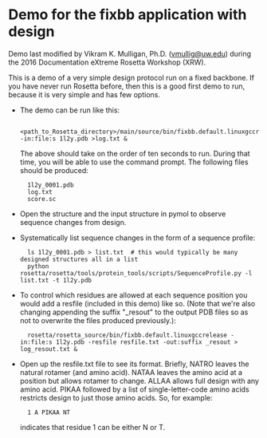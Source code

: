 # Demo for the fixbb application with design
Demo last modified by Vikram K. Mulligan, Ph.D. (vmullig@uw.edu) during the 2016 Documentation eXtreme Rosetta Workshop (XRW).

This is a demo of a very simple design protocol run on a fixed backbone. If you
have never run Rosetta before, then this is a good first demo to run, because it
is very simple and has few options.

* The demo can be run like this:

        <path_to_Rosetta_directory>/main/source/bin/fixbb.default.linuxgccrelease -in:file:s 1l2y.pdb >log.txt &

  The above should take on the order of ten seconds to run.  During that time, you will be able to use the command prompt.  The following files should be produced:

        1l2y_0001.pdb
        log.txt
        score.sc

* Open the structure and the input structure in pymol to observe sequence 
  changes from design.

* Systematically list sequence changes in the form of a sequence profile:

        ls 1l2y_0001.pdb > list.txt  # this would typically be many designed structures all in a list
        python rosetta/rosetta/tools/protein_tools/scripts/SequenceProfile.py -l list.txt -t 1l2y.pdb

* To control which residues are allowed at each sequence position you would add 
  a resfile (included in this demo) like so.  (Note that we're also changing appending
  the suffix "_resout" to the output PDB files so as not to overwrite the files produced
  previously.):

        rosetta/rosetta_source/bin/fixbb.default.linuxgccrelease -in:file:s 1l2y.pdb -resfile resfile.txt -out:suffix _resout > log_resout.txt &

* Open up the resfile.txt file to see its format. Briefly, NATRO leaves the 
  natural rotamer (and amino acid). NATAA leaves the amino acid at a position 
  but allows rotamer to change. ALLAA allows full design with any amino acid. 
  PIKAA followed by a list of single-letter-code amino acids restricts design 
  to just those amino acids.  So, for example:

        1 A PIKAA NT

  indicates that residue 1 can be either N or T.
